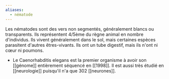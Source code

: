 ```yaml
---
aliases:
  - nématode
---
```

Les nématodes sont des vers non segmentés, généralement blancs ou transparents. Ils représentent 4/5ème du règne animal en nombre d'individus. Ils vivent généralement dans le sol, mais certaines espèces parasitent d'autres êtres-vivants. Ils ont un tube digestif, mais ils n'ont ni cœur ni poumons.

* Le Caenorhabditis elegans est la premier organisme à avoir son [[génome]] entièrement séquencé en [[1998]]. Il est aussi très étudié en [[neurologie]] puisqu'il n'a que 302 [[neurones]]. 
